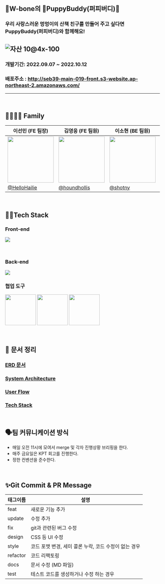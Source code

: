 ## 💫W-bone의 🐶PuppyBuddy(퍼피버디)🐶

### 우리 사랑스러운 멍멍이의 산책 친구를 만들어 주고 싶다면 PuppyBuddy(퍼피버디)와 함께해요!
![자산 10@4x-100](https://user-images.githubusercontent.com/103437860/194542875-9261ac6b-ba6d-4aa5-b764-e1b90038617d.jpg)
---


### 개발기간: 2022.09.07 ~ 2022.10.12

### 배포주소 : http://seb39-main-019-front.s3-website.ap-northeast-2.amazonaws.com/

---

<br>

## 👨‍👩‍👧‍👦 Family 
|이선민 (FE 팀장)   |김영웅 (FE 팀원)                  |이소현 (BE 팀원)               |채화담 (BE 팀원)               |
|----------------|-------------------------------|-----------------------------|-----------------------------|
|<img src='https://user-images.githubusercontent.com/103996469/189809521-92e91dab-b8de-45f6-a417-34e1b0bad969.jpeg' width='150'>|<img src='https://user-images.githubusercontent.com/103996469/192595845-36d99b8c-ec46-41ff-98f7-aef452181093.png' width='150'/>|<img src='https://user-images.githubusercontent.com/103996469/189811184-98777d18-1927-4373-b92e-399e38d82081.jpeg' width='150'/>|<img src='https://user-images.githubusercontent.com/103996469/189815473-71a3e481-4c9a-4001-9679-82affc220044.png' width='150'/>|                  
|[@HelloHailie](https://github.com/HelloHailie)        |[@houndhollis](https://github.com/houndhollis)           |[@shotny](https://github.com/shotny)           |[@Damm06](https://github.com/Damm06)       |


<br>

## 👩‍💻Tech Stack

### **Front-end** 

<p>
  <img src="https://user-images.githubusercontent.com/61264510/194797867-979495a6-99da-4106-96cc-e65964a516bb.png"> 
</p>

 <br>
 
### **Back-end** 

<p>
  <img src="https://user-images.githubusercontent.com/61264510/194797770-d928290e-a291-4c50-962b-b0ead9308290.png">
</p>

### 협업 도구

<p>
<img src="https://upload.wikimedia.org/wikipedia/commons/4/45/Notion_app_logo.png" width=100 height=100>
<img src="https://user-images.githubusercontent.com/61264510/193440791-7753c5f4-d2f6-44ae-931d-99e43e434a13.svg" width=100 height=100>
<img src="https://www.svgrepo.com/show/331368/discord-v2.svg" width=100 height=100>
</p>

<br>

## :memo: 문서 정리

### [ERD 문서](https://github.com/codestates-seb/seb39_main_019/wiki/ERD)
### [System Architecture](https://github.com/codestates-seb/seb39_main_019/wiki/System-Architecture)
### [User Flow](https://github.com/codestates-seb/seb39_main_019/wiki/User-Flow)
### [Tech Stack](https://github.com/codestates-seb/seb39_main_019/wiki/Tech-Stack)


<br>

## 🗣팀 커뮤니케이션 방식

- 매일 오전 11시에 모여서 merge 및 각자 진행상황 브리핑을 한다.
- 매주 금요일은 KPT 회고를 진행한다.
- 정한 컨벤션을 준수한다.

<br>

## ✨Git Commit & PR Message

| 태그이름 | 설명                                                  |
| -------- | ----------------------------------------------------- |
| feat     | 새로운 기능 추가                                      |
| update     | 수정 추가                                      |
| fix      | git과 관련된 버그 수정                                             |
| design   | CSS 등 UI 수정                                 |
| style    | 코드 포맷 변경, 세미 콜론 누락, 코드 수정이 없는 경우 |
| refactor | 코드 리팩토링                                         |
| docs     | 문서 수정 (MD 파일)                                   |
| test     | 테스트 코드를 생성하거나 수정 하는 경우               |



